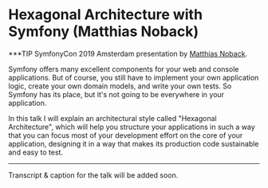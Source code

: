 # Hexagonal Architecture with Symfony (Matthias Noback)

***TIP
SymfonyCon 2019 Amsterdam presentation by [Matthias Noback](https://connect.symfony.com/api/alternates/ef854b47-59df-4655-ac8e-1b5f8a790d98).

Symfony offers many excellent components for your web and console applications. But of course, you still have to implement your own application logic, create your own domain models, and write your own tests. So Symfony has its place, but it's not going to be everywhere in your application.

In this talk I will explain an architectural style called "Hexagonal Architecture", which will help you structure your applications in such a way that you can focus most of your development effort on the core of your application, designing it in a way that makes its production code sustainable and easy to test.
***

Transcript & caption for the talk will be added soon.